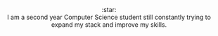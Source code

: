 <center>:star:</center>
                                                                    
<center>I am a second year Computer Science student still constantly trying to expand my stack and improve my skills.<center>
                   
                   
